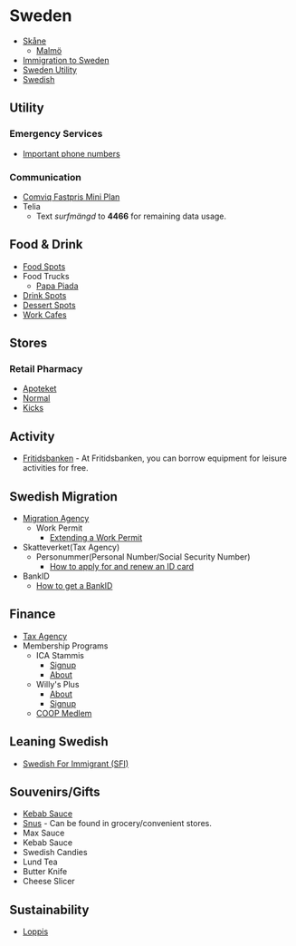 # Sweden

- [Skåne](./Skåne.md)
  - [Malmö](./Malmö.md)
- [Immigration to Sweden](./immigration-to-sweden.md)
- [Sweden Utility](./sweden-utility.md)
- [Swedish](../../../hobbies/language-learning/swedish/swedish.md)

## Utility

### Emergency Services

- [Important phone numbers](https://www.krisinformation.se/en/finding-help-and-services/important-phone-numbers)

### Communication

- [Comviq Fastpris Mini Plan](https://www.comviq.se/kontantkort)
- Telia
  - Text _surfmängd_ to **4466** for remaining data usage.

## Food & Drink

- [Food Spots](https://maps.app.goo.gl/Vm1PmWbGbbV6ftD86)
- Food Trucks
  - [Papa Piada](https://papapiada.se/)
- [Drink Spots](https://maps.app.goo.gl/qWopvXmCnxn3WXxR8)
- [Dessert Spots](https://maps.app.goo.gl/1UqRzLEPdfzoYgJE6)
- [Work Cafes](https://maps.app.goo.gl/eXVHPQRZgcNGekeV8)

## Stores

### Retail Pharmacy

- [Apoteket](https://www.apoteket.se/apotek/)
- [Normal](https://www.normal.eu/find-store/)
- [Kicks](https://www.kicks.se/butiker)

## Activity

- [Fritidsbanken](https://www.fritidsbanken.se/en/) - At Fritidsbanken, you can borrow equipment for leisure activities for free.

## Swedish Migration

- [Migration Agency](https://www.migrationsverket.se/English.html)
  - Work Permit
    - [Extending a Work Permit](https://www.migrationsverket.se/English/Private-individuals/Working-in-Sweden/Extending-a-permit.html)
- Skatteverket(Tax Agency)
  - Personummer(Personal Number/Social Security Number)
    - [How to apply for and renew an ID card](https://www.skatteverket.se/privat/folkbokforing/skatteverketsidkort/saharansokerduomochfornyaridkort.4.7da1d2e118be03f8e4f6185.html)
- BankID
  - [How to get a BankID](https://www.bankid.com/en/privat/skaffa-bankid)

## Finance

- [Tax Agency](https://www.skatteverket.se/)
- Membership Programs
  - ICA Stammis
    - [Signup](https://www.ica.se/stammis)
    - [About](https://www.ica.se/ansokan/)
  - Willy's Plus
    - [About](https://www.willys.se/artikel/om-oss/willys-plus)
    - [Signup](https://www.willys.se/registrera/privat/identifiera)
  - [COOP Medlem](https://www.coop.se/medlem/bli-medlem/)

## Leaning Swedish

- [Swedish For Immigrant (SFI)](https://www.folkuniversitetet.se/vara-skolor/sfi-svenska-for-invandrare/malmo-sfi-skola-folkuniversitetet/)

## Souvenirs/Gifts

- [Kebab Sauce](https://schysstkak.se/het-kebabsas)
- [Snus](https://sv.wikipedia.org/wiki/Snus) - Can be found in grocery/convenient stores.
- Max Sauce
- Kebab Sauce
- Swedish Candies
- Lund Tea
- Butter Knife
- Cheese Slicer

## Sustainability

- [Loppis](https://www.reddit.com/r/stockholm/comments/12ahzt1/can_you_do_loppis_anywhere_or_where_can_you_how/)
